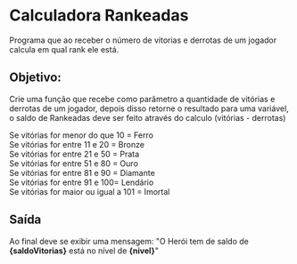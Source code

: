 # Calculadora Rankeadas

Programa que ao receber o número de vitorias e derrotas de um jogador calcula em qual rank ele está.

## Objetivo:

Crie uma função que recebe como parâmetro a quantidade de vitórias e derrotas de um jogador,
depois disso retorne o resultado para uma variável, o saldo de Rankeadas deve ser feito através do calculo (vitórias - derrotas)

Se vitórias for menor do que 10 = Ferro \
Se vitórias for entre 11 e 20 = Bronze \
Se vitórias for entre 21 e 50 = Prata \
Se vitórias for entre 51 e 80 = Ouro \
Se vitórias for entre 81 e 90 = Diamante \
Se vitórias for entre 91 e 100= Lendário \
Se vitórias for maior ou igual a 101 = Imortal

## Saída

Ao final deve se exibir uma mensagem:
"O Herói tem de saldo de **{saldoVitorias}** está no nível de **{nivel}**"
